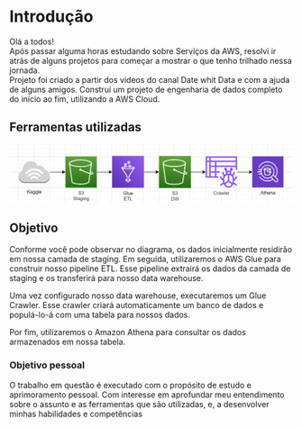 # Introdução

Olá a todos!\
Após passar alguma horas estudando sobre Serviços da AWS, resolvi ir atrás de alguns projetos para começar a mostrar o que tenho trilhado nessa jornada. \
Projeto foi criado a partir dos videos do canal Date whit Data e com a ajuda de alguns amigos. Construi um projeto de engenharia de dados completo do início ao fim, utilizando a AWS Cloud.


## Ferramentas utilizadas
![](img/arquitetura_projeto.jpg)


## Objetivo
Conforme você pode observar no diagrama, os dados inicialmente residirão em nossa camada de staging. Em seguida, utilizaremos o AWS Glue para construir nosso pipeline ETL. Esse pipeline extrairá os dados da camada de staging e os transferirá para nosso data warehouse.

Uma vez configurado nosso data warehouse, executaremos um Glue Crawler. Esse crawler criará automaticamente um banco de dados e populá-lo-á com uma tabela para nossos dados.

Por fim, utilizaremos o Amazon Athena para consultar os dados armazenados em nossa tabela.

### Objetivo pessoal
O trabalho em questão é executado com o propósito de estudo e aprimoramento pessoal. Com interesse em aprofundar meu entendimento sobre o assunto e as ferramentas que são utilizadas, e,  a desenvolver minhas habilidades e competências 






